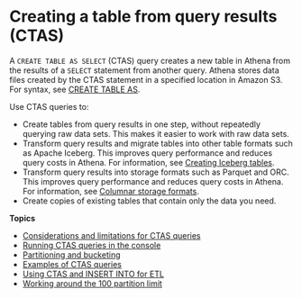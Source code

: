 # Creating a table from query results \(CTAS\)<a name="ctas"></a>

A `CREATE TABLE AS SELECT` \(CTAS\) query creates a new table in Athena from the results of a `SELECT` statement from another query\. Athena stores data files created by the CTAS statement in a specified location in Amazon S3\. For syntax, see [CREATE TABLE AS](create-table-as.md)\.

Use CTAS queries to: 
+ Create tables from query results in one step, without repeatedly querying raw data sets\. This makes it easier to work with raw data sets\.
+ Transform query results and migrate tables into other table formats such as Apache Iceberg\. This improves query performance and reduces query costs in Athena\. For information, see [Creating Iceberg tables](querying-iceberg-creating-tables.md)\.
+ Transform query results into storage formats such as Parquet and ORC\. This improves query performance and reduces query costs in Athena\. For information, see [Columnar storage formats](columnar-storage.md)\.
+ Create copies of existing tables that contain only the data you need\.

**Topics**
+ [Considerations and limitations for CTAS queries](ctas-considerations-limitations.md)
+ [Running CTAS queries in the console](ctas-console.md)
+ [Partitioning and bucketing](ctas-partitioning-and-bucketing.md)
+ [Examples of CTAS queries](ctas-examples.md)
+ [Using CTAS and INSERT INTO for ETL](ctas-insert-into-etl.md)
+ [Working around the 100 partition limit](ctas-insert-into.md)